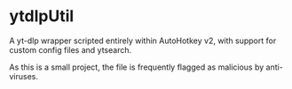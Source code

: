 # ytdlpUtil
A yt-dlp wrapper scripted entirely within AutoHotkey v2, with support for custom config files and ytsearch.

As this is a small project, the file is frequently flagged as malicious by anti-viruses.
